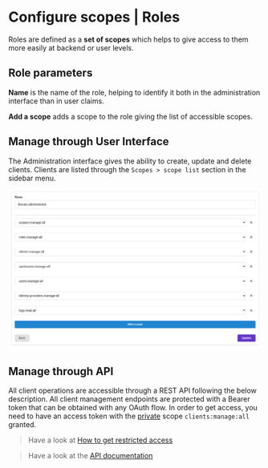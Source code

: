 # Configure scopes | Roles

Roles are defined as a __set of scopes__ which helps to give access to them more easily at backend or user levels.

## Role parameters

<div class="parameters">

__Name__ is the name of the role, helping to identify it both in the administration interface than in user claims.

__Add a scope__ adds a scope to the role giving the list of accessible scopes.

</div>

## Manage through User Interface

The Administration interface gives the ability to create, update and delete clients. Clients are listed through the `Scopes > scope list` section in the sidebar menu.

![roles view](/assets/images/roles-list.png)

## Manage through API

All client operations are accessible through a REST API following the below description. All client management endpoints are protected with a Bearer token that can be obtained with any OAuth flow. In order to get access, you need to have an access token with the [private](provider-configuration/configure-scopes.md#public-vs-private-scopes) scope `clients:manage:all` granted.

> Have a look at [How to get restricted access](/docs/provider-configuration/management-api#get-an-access-token)

> Have a look at the [API documentation](/api/list-scopes)
